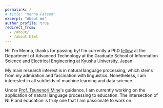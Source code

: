 ```yaml
---
permalink: /
# title: "Menna Fateen"
excerpt: "About me"
author_profile: true
redirect_from: 
  - /about/
  - /about.html
---
```


Hi! I'm Menna, thanks for passing by! 
I'm currently a PhD [fellow](https://www.isee.kyushu-u.ac.jp/e/DC_fellowship.html) at the Department of Advanced Technology at the Graduate School of Information Science and Electrical Engineering at Kyushu University, Japan.

My main research interest is in natural language processing, which stems from my admiration and fascination with linguistics. Nonetheless, I am interested in all subfields of machine learning and data science. 

Under [Prof. Tsunenori Mine](https://app.ait.kyushu-u.ac.jp/professors)'s guidance, I am currently working on the application of natural language processing to education. The intersection of NLP and education is truly one that I am passionate to work on. 


<!-- 

I'm currently pursuing a Masters degree at the Deparment of Advanced Technology in Graduate School of Information Science and Electrical Engineering at Kyushu University, Japan. My main research interests revolve around natural language processing which has developed from my admiration and love to lignuistics. I am currently interested in and working on the application of NLP to education under [Prof. Tsunenori Mine's](https://www.m.ait.kyushu-u.ac.jp/mine/index_e.html) guidance.  -->


<!-- 

Site-wide configuration
------
The main configuration file for the site is in the base directory in [_config.yml](https://github.com/academicpages/academicpages.github.io/blob/master/_config.yml), which defines the content in the sidebars and other site-wide features. You will need to replace the default variables with ones about yourself and your site's github repository. The configuration file for the top menu is in [_data/navigation.yml](https://github.com/academicpages/academicpages.github.io/blob/master/_data/navigation.yml). For example, if you don't have a portfolio or blog posts, you can remove those items from that navigation.yml file to remove them from the header. 

Create content & metadata
------
For site content, there is one markdown file for each type of content, which are stored in directories like _publications, _talks, _posts, _teaching, or _pages. For example, each talk is a markdown file in the [_talks directory](https://github.com/academicpages/academicpages.github.io/tree/master/_talks). At the top of each markdown file is structured data in YAML about the talk, which the theme will parse to do lots of cool stuff. The same structured data about a talk is used to generate the list of talks on the [Talks page](https://academicpages.github.io/talks), each [individual page](https://academicpages.github.io/talks/2012-03-01-talk-1) for specific talks, the talks section for the [CV page](https://academicpages.github.io/cv), and the [map of places you've given a talk](https://academicpages.github.io/talkmap.html) (if you run this [python file](https://github.com/academicpages/academicpages.github.io/blob/master/talkmap.py) or [Jupyter notebook](https://github.com/academicpages/academicpages.github.io/blob/master/talkmap.ipynb), which creates the HTML for the map based on the contents of the _talks directory).
 -->
